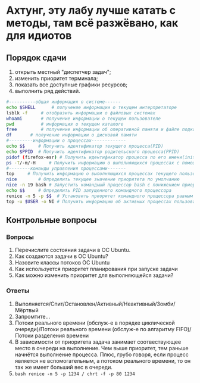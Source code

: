# Ахтунг, эту лабу лучше катать с методы, там всё разжёвано, как для идиотов

## Порядок сдачи
1. открыть местный "диспетчер задач";
2. изменить приоритет терминала;
3. показать все доступные графики ресурсов;
4. выполнить ряд действий.

```bash
#----------общая информация о системе------
echo $SHELL 	 # получение информации о текущем интерпретаторе
lsblk -f 	 # отобразить информации о файловых системах
whoami 		 # получение информации о текущем пользователе
pwd 		 # информация о текущем каталоге
free		 # получение информации об оперативной памяти и файле подкачки
df 		 # получение информации о дисковой памяти
#---------информации о процессах-------------
echo $$ 	# Получить идентификатор текущего процесса(PID)
echo $PPID 	# Получить идентификатор родительского процесса(PPID)
pidof (firefox-esr)	# Получить идентификатор процесса по его имени(init)
ps -T/-m/-H		# Получить информацию о выполняющихся процессах с помощью команды ps
#--------команды управления процессами-------
top		# Получить информацию о выполняющихся процессах текущего пользователя в текущем интерпретаторе
nice 		# Определить текущее значение приоритета по умолчанию
nice -n 19 bash # Запустить командный процессор bash с понижением приоритета
echo $$		# Определить PID запущенного командного процессора
renice -n 5 -p $$  # Установить приоритет командного процессора равным 5
top -u $USER -o NI # Получить информацию об активных процессах пользователя, включая их приоритеты, используя утилиту top
```

## Контрольные вопросы
### Вопросы
1. Перечислите состояния задачи в OC Ubuntu.
2. Как создаются задачи в OC Ubuntu?
3. Назовите классы потоков ОС Ubuntu
4. Как используется приоритет планирования при запуске задачи
5. Как можно изменить приоритет для выполняющейся задачи?

### Ответы
1. Выполняется/Спит/Остановлен/Активный/Неактивный/Зомби/Мёртвый
2. Запромтите...
3. Потоки реального времени (обслуж-е в порядке циклической очереди)/Потоки реального времени (обслуж-е по алгаритму FIFO)/Потоки разделения времени
4. В зависимости от приоритета задача занимает соотвествующее место в очереди на выполнение. Чем выше приоритет, тем раньше начнётся выполнение процесса. Плюс, грубо говоря, если процесс является не вспомогательным, а потоком реального времени, то он так же имеет больший вес в очереди.
5. ```bash renice -n 5 -p 1234 / chrt -f -p 80 1234 ```


